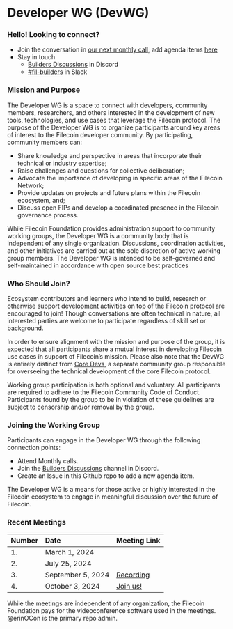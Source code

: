 # Developer WG (DevWG)

### Hello! Looking to connect?
- Join the conversation in [our next monthly call](https://lu.ma/3couk2gb), add agenda items [here](https://github.com/filecoin-project/DeveloperWG/issues/new/choose)
- Stay in touch
  - [Builders Discussions](https://discord.com/channels/1210612276357500978/1234888399647801426) in Discord
  - [#fil-builders](https://app.slack.com/huddle/TEHTVS1L6/CRK2LKYHW) in Slack

### Mission and Purpose
The Developer WG is a space to connect with developers, community members, researchers, and others interested in the development of new tools, technologies, and use cases that leverage the Filecoin protocol. 
The purpose of the Developer WG is to organize participants around key areas of interest to the Filecoin developer community.  By participating, community members can: 
- Share knowledge and perspective in areas that incorporate their technical or industry expertise;
- Raise challenges and questions for collective deliberation; 
- Advocate the importance of developing in specific areas of the Filecoin Network;
- Provide updates on projects and future plans within the Filecoin ecosystem, and;
- Discuss open FIPs and develop a coordinated presence in the Filecoin governance process. 

While Filecoin Foundation provides administration support to community working groups, the Developer WG is a community body that is independent of any single organization. Discussions, coordination activities, and other initiatives are carried out at the sole discretion of active working group members. The Developer WG is intended to be self-governed and self-maintained in accordance with open source best practices

### Who Should Join?

Ecosystem contributors and learners who intend to build, research or otherwise support development activities on top of the Filecoin protocol are encouraged to join! Though conversations are often technical in nature, all interested parties are welcome to participate regardless of skill set or background. 

In order to ensure alignment with the mission and purpose of the group, it is expected that all participants share a mutual interest in developing Filecoin use cases in support of Filecoin’s mission. Please also note that the DevWG is entirely distinct from [Core Devs](https://github.com/filecoin-project/core-devs), a separate community group responsible for overseeing the technical development of the core Filecoin protocol. 

Working group participation is both optional and voluntary. All participants are required to adhere to the Filecoin Community Code of Conduct.  Participants found by the group to be in violation of these guidelines are subject to censorship and/or removal by the group. 

### Joining the Working Group

Participants can engage in the Developer WG through the following connection points:
- Attend Monthly calls. 
- Join the [Builders Discussions](https://discord.com/channels/1210612276357500978/1234888399647801426) channel in Discord.
- Create an Issue in this Github repo to add a new agenda item.

The Developer WG is a means for those active or highly interested in the Filecoin ecosystem to  engage in meaningful discussion over the future of Filecoin.  

### Recent Meetings

| Number | Date           | Meeting Link|
| :---   | :------        | :---                                                       
| 1.     | March 1, 2024  |             |                                         
| 2.     | July 25, 2024  |             |   
| 3.     | September 5, 2024 |[Recording](https://www.youtube.com/watch?v=j6mYvgrOizY)|
| 4.     | October 3, 2024 | [Join us!](https://lu.ma/3couk2gb)            |


While the meetings are independent of any organization, the Filecoin Foundation pays for the videoconference software used in the meetings. @erinOCon is the primary repo admin.
